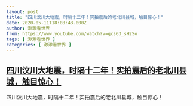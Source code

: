 ```yaml
---
layout: post
title: "四川汶川大地震，时隔十二年！实拍震后的老北川县城，触目惊心！"
date: 2020-05-11T18:08:43.000Z
author: 渺渺看世界
from: https://www.youtube.com/watch?v=gcsG3_sH2So
tags: [ 渺渺看世界 ]
categories: [ 渺渺看世界 ]
---
```

<!--1589220523000-->
[四川汶川大地震，时隔十二年！实拍震后的老北川县城，触目惊心！](https://www.youtube.com/watch?v=gcsG3_sH2So)
------

<div>
四川汶川大地震，时隔十二年！实拍震后的老北川县城，触目惊心！
</div>
